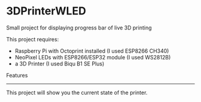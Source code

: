 # 3DPrinterWLED

Small project for displaying progress bar of live 3D printing

This project requires:
- Raspberry Pi with Octoprint installed (I used ESP8266 CH340)
- NeoPixel LEDs with ESP8266/ESP32 module (I used WS2812B)
- a 3D Printer (I used Biqu B1 SE Plus)

Features
***
This project will show you the current state of the printer.

